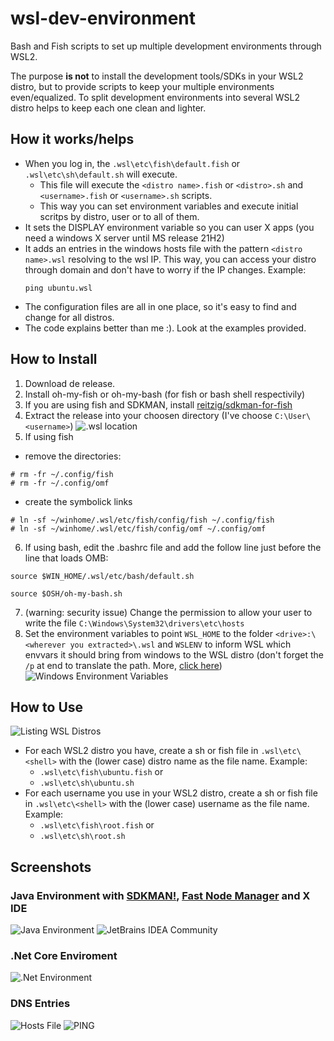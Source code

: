 # wsl-dev-environment
Bash and Fish scripts to set up multiple development environments through WSL2.

The purpose __is not__ to install the development tools/SDKs in your WSL2 distro, but to provide scripts to keep your multiple environments even/equalized.
To split development environments into several WSL2 distro helps to keep each one clean and lighter.

## How it works/helps
- When you log in, the `.wsl\etc\fish\default.fish` or `.wsl\etc\sh\default.sh` will execute.
    - This file will execute the `<distro name>.fish` or `<distro>.sh` and `<username>.fish` or `<username>.sh` scripts.
    - This way you can set environment variables and execute initial scritps by distro, user or to all of them.
- It sets the DISPLAY environment variable so you can user X apps (you need a windows X server until MS release 21H2)
- It adds an entries in the windows hosts file with the pattern `<distro name>.wsl` resolving to the wsl IP. This way, you can access your distro through domain and don't have to worry if the IP changes. Example:
  ```
  ping ubuntu.wsl
  ```
- The configuration files are all in one place, so it's easy to find and change for all distros.
- The code explains better than me :). Look at the examples provided.

## How to Install
1. Download de release.
2. Install oh-my-fish or oh-my-bash (for fish or bash shell respectivily)
3. If you are using fish and SDKMAN, install [reitzig/sdkman-for-fish](https://github.com/reitzig/sdkman-for-fish)
4. Extract the release into your choosen directory (I've choose `C:\User\<username>`)
![.wsl location](https://github.com/mcardia/wsl-dev-environment/blob/main/screenshot-wsl-location.png?raw=true)
5. If using fish
- remove the directories:
```
# rm -fr ~/.config/fish
# rm -fr ~/.config/omf
```
- create the symbolick links
```
# ln -sf ~/winhome/.wsl/etc/fish/config/fish ~/.config/fish
# ln -sf ~/winhome/.wsl/etc/fish/config/omf ~/.config/omf
```
6. If using bash, edit the .bashrc file and  add the follow line just before the line that loads OMB:
```
source $WIN_HOME/.wsl/etc/bash/default.sh

source $OSH/oh-my-bash.sh
```
7. (warning: security issue) Change the permission to allow your user to write the file 
`C:\Windows\System32\drivers\etc\hosts`
8. Set the environment variables to point `WSL_HOME` to the folder `<drive>:\<wherever you extracted>\.wsl` and `WSLENV` to inform WSL which envvars it should bring from windows to the WSL distro (don't forget the `/p` at end to translate the path. More, [click here](https://devblogs.microsoft.com/commandline/share-environment-vars-between-wsl-and-windows/))
![Windows Environment Variables](https://github.com/mcardia/wsl-dev-environment/blob/main/screenshot-env-vars.png?raw=true)

## How to Use
![Listing WSL Distros](https://github.com/mcardia/wsl-dev-environment/blob/main/screenshot-wsl-list.png?raw=true)
- For each WSL2 distro you have, create a sh or fish file in `.wsl\etc\<shell>` with the (lower case) distro name as the file name.  Example:
    - `.wsl\etc\fish\ubuntu.fish` or
    - `.wsl\etc\sh\ubuntu.sh` 
- For each username you use in your WSL2 distro, create a sh or fish file in `.wsl\etc\<shell>` with the (lower case) username as the file name.  Example:
    - `.wsl\etc\fish\root.fish` or
    - `.wsl\etc\sh\root.sh`

## Screenshots

### Java Environment with [SDKMAN!](https://sdkman.io), [Fast Node Manager](https://github.com/Schniz/fnm) and X IDE
![Java Environment](https://github.com/mcardia/wsl-dev-environment/blob/main/screenshot-java.png?raw=true)
![JetBrains IDEA Community](https://github.com/mcardia/wsl-dev-environment/blob/main/screenshot-X.png?raw=true)

### .Net Core Enviroment   
![.Net Environment](https://github.com/mcardia/wsl-dev-environment/blob/main/screenshot-dotnet.png?raw=true)
    
### DNS Entries
![Hosts File](https://github.com/mcardia/wsl-dev-environment/blob/main/screenshot-hosts.png?raw=true)
![PING](https://github.com/mcardia/wsl-dev-environment/blob/main/screenshot-dns-entry.png?raw=true)

    
